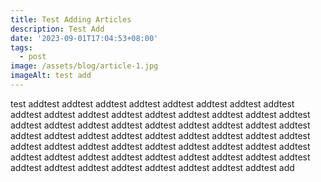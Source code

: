 ```yaml
---
title: Test Adding Articles
description: Test Add
date: '2023-09-01T17:04:53+08:00'
tags:
  - post
image: /assets/blog/article-1.jpg
imageAlt: test add
---
```

test addtest addtest addtest addtest addtest addtest addtest addtest addtest addtest addtest addtest addtest addtest addtest addtest addtest addtest addtest addtest addtest addtest addtest addtest addtest addtest addtest addtest addtest addtest addtest addtest addtest addtest addtest addtest addtest addtest addtest addtest addtest addtest addtest addtest addtest addtest addtest addtest addtest addtest addtest addtest addtest addtest addtest addtest addtest addtest addtest addtest addtest add
